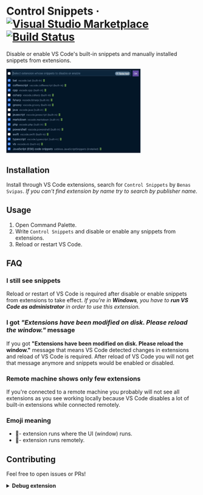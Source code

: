 # Control Snippets &middot; [![Visual Studio Marketplace](https://img.shields.io/visual-studio-marketplace/v/svipas.control-snippets.svg)](https://marketplace.visualstudio.com/items?itemName=svipas.control-snippets) [![Build Status](https://dev.azure.com/svipas/svipas/_apis/build/status/svipas.vscode-control-snippets?branchName=master)](https://dev.azure.com/svipas/svipas/_build/latest?definitionId=5&branchName=master)

Disable or enable VS Code's built-in snippets and manually installed snippets from extensions.

<img src="https://raw.githubusercontent.com/svipas/vscode-control-snippets/master/images/control-snippets.jpg" width="70%">

## Installation

Install through VS Code extensions, search for `Control Snippets` by `Benas Svipas`. _If you can't find extension by name try to search by publisher name._

## Usage

1. Open Command Palette.
2. Write `Control Snippets` and disable or enable any snippets from extensions.
3. Reload or restart VS Code.

## FAQ

### I still see snippets

Reload or restart of VS Code is required after disable or enable snippets from extensions to take effect. _If you're in **Windows**, you have to **run VS Code as administrator** in order to use this extension._

### I got _"Extensions have been modified on disk. Please reload the window."_ message

If you got **"Extensions have been modified on disk. Please reload the window."** message that means VS Code detected changes in extensions and reload of VS Code is required. After reload of VS Code you will not get that message anymore and snippets would be enabled or disabled.

### Remote machine shows only few extensions

If you're connected to a remote machine you probably will not see all extensions as you see working locally because VS Code disables a lot of built-in extensions while connected remotely.

### Emoji meaning

- 🔋- extension runs where the UI (window) runs.
- 🔌- extension runs remotely.

## Contributing

Feel free to open issues or PRs!

<details>
<summary><strong>Debug extension</strong></summary>

- Open this repository inside VS Code.
- Run `Debug: Select and Start Debugging` from command palette or open debug sidebar.
- Select `Run Extension`.

</details>
